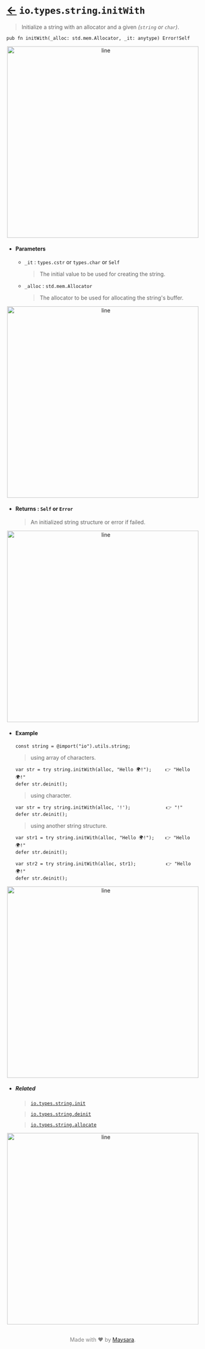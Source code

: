 # [←](../readme.md) `io`.`types`.`string`.`initWith`

> Initialize a string with an allocator and a given _(`string` or `char`)_.

```zig
pub fn initWith(_alloc: std.mem.Allocator, _it: anytype) Error!Self
```


<div align="center">
<img src="https://raw.githubusercontent.com/Super-ZIG/io/refs/heads/main/docs/dist/img/md/line.png" alt="line" style="width:500px;"/>
</div>

- #### Parameters

    - `_it` : `types.cstr` or `types.char` or `Self`

        > The initial value to be used for creating the string.

    - `_alloc` : `std.mem.Allocator`

        > The allocator to be used for allocating the string's buffer.

<div align="center">
<img src="https://raw.githubusercontent.com/Super-ZIG/io/refs/heads/main/docs/dist/img/md/line.png" alt="line" style="width:500px;"/>
</div>

- #### Returns : `Self` or `Error`

    > An initialized string structure or error if failed.

<div align="center">
<img src="https://raw.githubusercontent.com/Super-ZIG/io/refs/heads/main/docs/dist/img/md/line.png" alt="line" style="width:500px;"/>
</div>

- #### Example

    ```zig
    const string = @import("io").utils.string;
    ```

    > using array of characters.

    ```zig
    var str = try string.initWith(alloc, "Hello 🌍!");     👉 "Hello 🌍!"
    defer str.deinit();
    ```

    > using character.

    ```zig
    var str = try string.initWith(alloc, '!');             👉 "!"
    defer str.deinit();
    ```

    > using another string structure.

    ```zig
    var str1 = try string.initWith(alloc, "Hello 🌍!");    👉 "Hello 🌍!"
    defer str.deinit();

    var str2 = try string.initWith(alloc, str1);           👉 "Hello 🌍!"
    defer str.deinit();
    ```

<div align="center">
<img src="https://raw.githubusercontent.com/Super-ZIG/io/refs/heads/main/docs/dist/img/md/line.png" alt="line" style="width:500px;"/>
</div>

- ##### Related

  > [`io.types.string.init`](./init.md)

  > [`io.types.string.deinit`](./deinit.md)

  > [`io.types.string.allocate`](./allocate.md)

<div align="center">
<img src="https://raw.githubusercontent.com/Super-ZIG/io/refs/heads/main/docs/dist/img/md/line.png" alt="line" style="width:500px;"/>
</div>

<p align="center" style="color:grey;"><br />Made with ❤️ by <a href="http://github.com/maysara-elshewehy" target="blank">Maysara</a>.</p>